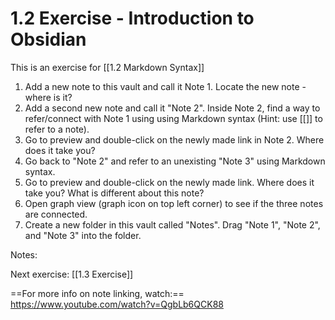 # 1.2 Exercise - Introduction to Obsidian

This is an exercise for [[1.2 Markdown Syntax]]

1. Add a new note to this vault and call it Note 1. Locate the new note - where is it?
2. Add a second new note and call it "Note 2".  Inside Note 2, find a way to refer/connect with Note 1 using using Markdown syntax (Hint: use [[]] to refer to a note).
3. Go to preview and double-click on the newly made link in Note 2. Where does it take you?
4. Go back to "Note 2" and refer to an unexisting "Note 3" using Markdown syntax.
5. Go to preview and double-click on the newly made link. Where does it take you? What is different about this note?
6. Open graph view (graph icon on top left corner) to see if the three notes are connected.
7. Create a new folder in this vault called "Notes". Drag "Note 1", "Note 2", and "Note 3" into the folder.

Notes:













Next exercise: [[1.3 Exercise]]

==For more info on note linking, watch:== https://www.youtube.com/watch?v=QgbLb6QCK88